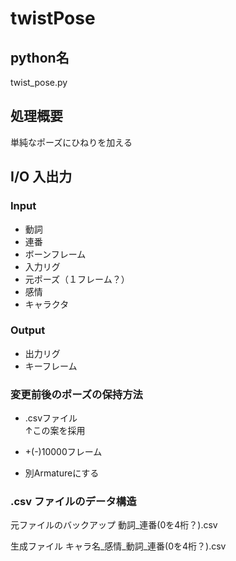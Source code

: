 # twistPose

## python名  
twist_pose.py

## 処理概要
単純なポーズにひねりを加える

## I/O 入出力
### Input
* 動詞
* 連番
* ボーンフレーム
* 入力リグ
* 元ポーズ（１フレーム？）
* 感情
* キャラクタ

### Output
* 出力リグ
* キーフレーム

### 変更前後のポーズの保持方法
* .csvファイル  
  ↑この案を採用

* +(-)10000フレーム  
* 別Armatureにする  


### .csv ファイルのデータ構造

元ファイルのバックアップ
動詞_連番(0を4桁？).csv

生成ファイル
キャラ名_感情_動詞_連番(0を4桁？).csv


